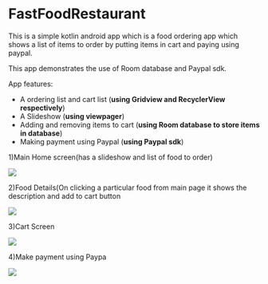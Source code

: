 # FastFoodRestaurant
This is a simple kotlin android app which is a food ordering app which shows a list of items to order by putting items in cart and paying using paypal.

This app demonstrates the use of Room database and Paypal sdk.

App features:
<ul>
<li>A ordering list and cart list  (<b>using Gridview and  RecyclerView respectively</b>)</li>
<li>A Slideshow  (<b>using viewpager</b>)</li>
<li>Adding and removing items to cart (<b>using Room database to store items in database</b>)</li>
<li>Making payment using Paypal (<b>using Paypal sdk</b>)</li>
</ul>

1)Main Home screen(has a slideshow and list of food to order)

<img src="https://github.com/devsarahgeo/FastFoodRestaurant/blob/master/images/Screenshot_2019-06-22_015227.jpg"/>

2)Food Details(On clicking a particular food from main page it shows the description and add to cart button

<img src="https://github.com/devsarahgeo/FastFoodRestaurant/blob/master/images/Screenshot_2019-06-22_015236.jpg"/>

3)Cart Screen

<img src="https://github.com/devsarahgeo/FastFoodRestaurant/blob/master/images/Screenshot_2019-06-22_015424.jpg"/>

4)Make payment using Paypa

<img src="https://github.com/devsarahgeo/FastFoodRestaurant/blob/master/images/Screenshot_2019-06-22_015432.jpg"/>

